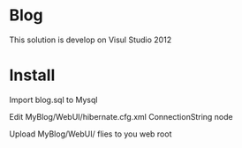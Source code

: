 Blog
====

This solution is develop on Visul Studio 2012


Install
====

Import blog.sql to Mysql

Edit MyBlog/WebUI/hibernate.cfg.xml ConnectionString node

Upload MyBlog/WebUI/ flies to you web root
